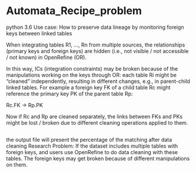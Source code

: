 # Automata_Recipe_problem
python 3.6
Use case:  How to preserve data lineage by monitoring foreign keys between linked tables 

When integrating tables R1, …, Rn from multiple sources, the relationships (primary keys and foreign keys)
are hidden (i.e., not visible / not accessible / not known)  in OpenRefine (OR).

In this way, ICs (integration constraints) may be broken because of the manipulations working on the keys through OR: each table Ri might be “cleaned” independently, resulting in different changes, e.g., in parent-child linked tables. For example a foreign key FK of a child table Rc might reference the primary key PK of the parent table Rp:

 Rc.FK → Rp.PK 

Now if Rc and Rp are cleaned separately, the links between FKs and PKs might be lost / broken due to different cleaning operations applied to them.

##
the output file will present the percentage of the matching after data cleaning
Research Problem:
If the dataset includes multiple tables with foreign keys, and users use OpenRefine to do data cleaning with these tables. 
The foreign keys may get broken because of different manipulations on them. 

